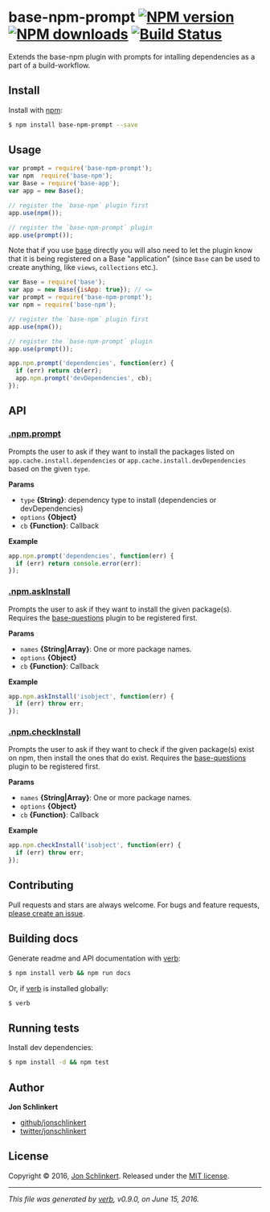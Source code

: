 # base-npm-prompt [![NPM version](https://img.shields.io/npm/v/base-npm-prompt.svg?style=flat)](https://www.npmjs.com/package/base-npm-prompt) [![NPM downloads](https://img.shields.io/npm/dm/base-npm-prompt.svg?style=flat)](https://npmjs.org/package/base-npm-prompt) [![Build Status](https://img.shields.io/travis/node-base/base-npm-prompt.svg?style=flat)](https://travis-ci.org/node-base/base-npm-prompt)

Extends the base-npm plugin with prompts for intalling dependencies as a part of a build-workflow.

## Install

Install with [npm](https://www.npmjs.com/):

```sh
$ npm install base-npm-prompt --save
```

## Usage

```js
var prompt = require('base-npm-prompt');
var npm  require('base-npm');
var Base = require('base-app');
var app = new Base();

// register the `base-npm` plugin first
app.use(npm());

// register the `base-npm-prompt` plugin
app.use(prompt());
```

Note that if you use [base](https://github.com/node-base/base) directly you will also need to let the plugin know that it is being registered on a Base "application" (since `Base` can be used to create anything, like `views`, `collections` etc.).

```js
var Base = require('base');
var app = new Base({isApp: true}); // <=
var prompt = require('base-npm-prompt');
var npm = require('base-npm');

// register the `base-npm` plugin first
app.use(npm());

// register the `base-npm-prompt` plugin
app.use(prompt());

app.npm.prompt('dependencies', function(err) {
  if (err) return cb(err);
  app.npm.prompt('devDependencies', cb);
});
```

## API

### [.npm.prompt](index.js#L41)

Prompts the user to ask if they want to install the packages listed on `app.cache.install.dependencies` or `app.cache.install.devDependencies` based on the given `type`.

**Params**

* `type` **{String}**: dependency type to install (dependencies or devDependencies)
* `options` **{Object}**
* `cb` **{Function}**: Callback

**Example**

```js
app.npm.prompt('dependencies', function(err) {
  if (err) return console.error(err):
});
```

### [.npm.askInstall](index.js#L67)

Prompts the user to ask if they want to install the given package(s). Requires the [base-questions](https://github.com/node-base/base-questions) plugin to be registered first.

**Params**

* `names` **{String|Array}**: One or more package names.
* `options` **{Object}**
* `cb` **{Function}**: Callback

**Example**

```js
app.npm.askInstall('isobject', function(err) {
  if (err) throw err;
});
```

### [.npm.checkInstall](index.js#L88)

Prompts the user to ask if they want to check if the given package(s) exist on npm, then install the ones that do exist. Requires the [base-questions](https://github.com/node-base/base-questions) plugin to be registered first.

**Params**

* `names` **{String|Array}**: One or more package names.
* `options` **{Object}**
* `cb` **{Function}**: Callback

**Example**

```js
app.npm.checkInstall('isobject', function(err) {
  if (err) throw err;
});
```

## Contributing

Pull requests and stars are always welcome. For bugs and feature requests, [please create an issue](https://github.com/node-base/base-npm-prompt/issues/new).

## Building docs

Generate readme and API documentation with [verb](https://github.com/verbose/verb):

```sh
$ npm install verb && npm run docs
```

Or, if [verb](https://github.com/verbose/verb) is installed globally:

```sh
$ verb
```

## Running tests

Install dev dependencies:

```sh
$ npm install -d && npm test
```

## Author

**Jon Schlinkert**

* [github/jonschlinkert](https://github.com/jonschlinkert)
* [twitter/jonschlinkert](http://twitter.com/jonschlinkert)

## License

Copyright © 2016, [Jon Schlinkert](https://github.com/jonschlinkert).
Released under the [MIT license](https://github.com/node-base/base-npm-prompt/blob/master/LICENSE).

***

_This file was generated by [verb](https://github.com/verbose/verb), v0.9.0, on June 15, 2016._